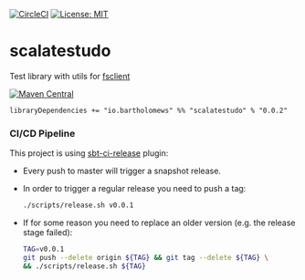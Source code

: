 [![CircleCI](https://circleci.com/gh/bartholomews/scalatestudo/tree/master.svg?style=svg)](https://circleci.com/gh/bartholomews/scalatestudo/tree/master)
[![License: MIT](https://img.shields.io/badge/License-MIT-maroon.svg)](https://opensource.org/licenses/MIT)

# scalatestudo
Test library with utils for [fsclient](https://github.com/bartholomews/fsclient)

[![Maven Central](https://maven-badges.herokuapp.com/maven-central/io.bartholomews/scalatestudo_2.13/badge.svg)](https://maven-badges.herokuapp.com/maven-central/io.bartholomews/scalatestudo_2.13)

```
libraryDependencies += "io.bartholomews" %% "scalatestudo" % "0.0.2"
```

### CI/CD Pipeline

This project is using [sbt-ci-release](https://github.com/olafurpg/sbt-ci-release) plugin:
 - Every push to master will trigger a snapshot release.  
 - In order to trigger a regular release you need to push a tag:
 
    ```bash
    ./scripts/release.sh v0.0.1
    ```
 
 - If for some reason you need to replace an older version (e.g. the release stage failed):
 
    ```bash
    TAG=v0.0.1
    git push --delete origin ${TAG} && git tag --delete ${TAG} \
    && ./scripts/release.sh ${TAG}
    ```